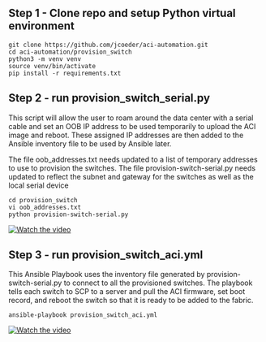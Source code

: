 ## Step 1 - Clone repo and setup Python virtual environment

```
git clone https://github.com/jcoeder/aci-automation.git
cd aci-automation/provision_switch
python3 -m venv venv
source venv/bin/activate
pip install -r requirements.txt
```

## Step 2 - run provision_switch_serial.py

This script will allow the user to roam around the data center with a serial cable and set an OOB IP address to be used temporarily to upload the ACI image and reboot.  These assigned IP addresses are then added to the Ansible inventory file to be used by Ansible later. 

The file oob_addresses.txt needs updated to a list of temporary addresses to use to provision the switches.
The file provision-switch-serial.py needs updated to reflect the subnet and gateway for the switches as well as the local serial device

```
cd provision_switch
vi oob_addresses.txt
python provision-switch-serial.py
```
[![Watch the video](https://img.youtube.com/vi/e3FNTyLiByM/hqdefault.jpg)](https://youtu.be/e3FNTyLiByM)

## Step 3 - run provision_switch_aci.yml

This Ansible Playbook uses the inventory file generated by provision-switch-serial.py to connect to all the provisioned switches.  The playbook tells each switch to SCP to a server and pull the ACI firmware, set boot record, and reboot the switch so that it is ready to be added to the fabric.

```
ansible-playbook provision_switch_aci.yml
```
[![Watch the video](https://img.youtube.com/vi/ocwHZ4mxA44/hqdefault.jpg)](https://www.youtube.com/watch?v=ocwHZ4mxA44)
